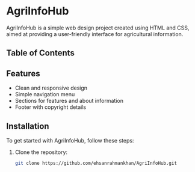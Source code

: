 # AgriInfoHub

AgriInfoHub is a simple web design project created using HTML and CSS, aimed at providing a user-friendly interface for agricultural information.

## Table of Contents
## Features

- Clean and responsive design
- Simple navigation menu
- Sections for features and about information
- Footer with copyright details

## Installation

To get started with AgriInfoHub, follow these steps:

1. Clone the repository:
   ```bash
   git clone https://github.com/ehsanrahmankhan/AgriInfoHub.git
